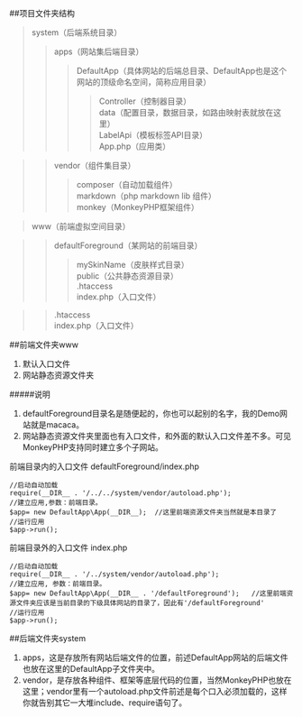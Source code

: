 ##项目文件夹结构
 
>system（后端系统目录）  
>>apps（网站集后端目录）  
>>>DefaultApp（具体网站的后端总目录、DefaultApp也是这个网站的顶级命名空间，简称应用目录）  
>>>>Controller（控制器目录）  
>>>>data（配置目录，数据目录，如路由映射表就放在这里）  
>>>>LabelApi（模板标签API目录）  
>>>>App.php（应用类）  

>>vendor（组件集目录）  
>>>composer（自动加载组件）  
>>>markdown（php markdown lib 组件）  
>>>monkey（MonkeyPHP框架组件）  

> www（前端虚拟空间目录）  
  
>>defaultForeground（某网站的前端目录）  
>>>mySkinName（皮肤样式目录）  
>>>public（公共静态资源目录）  
>>>.htaccess  
>>>index.php（入口文件）  

>>.htaccess  
>>index.php（入口文件）  
   
##前端文件夹www
 1. 默认入口文件
 2. 网站静态资源文件夹

#####说明
 1. defaultForeground目录名是随便起的，你也可以起别的名字，我的Demo网站就是macaca。
 2. 网站静态资源文件夹里面也有入口文件，和外面的默认入口文件差不多。可见MonkeyPHP支持同时建立多个子网站。  
 
前端目录内的入口文件 defaultForeground/index.php  

	//启动自动加载   
	require(__DIR__ . '/../../system/vendor/autoload.php');    
	//建立应用,参数：前端目录。    
	$app= new DefaultApp\App(__DIR__);  //这里前端资源文件夹当然就是本目录了
	//运行应用  
	$app->run();
    
前端目录外的入口文件 index.php  
	
	//启动自动加载  
	require(__DIR__ . '/../system/vendor/autoload.php');  
	//建立应用, 参数：前端目录。  
	$app= new DefaultApp\App(__DIR__ . '/defaultForeground');   //这里前端资源文件夹应该是当前目录的下级具体网站的目录了，因此有'/defaultForeground'
	//运行应用  
	$app->run(); 
 
##后端文件夹system
 1. apps，这是存放所有网站后端文件的位置，前述DefaultApp网站的后端文件也放在这里的DefaultApp子文件夹中。
 2. vendor，是存放各种组件、框架等底层代码的位置，当然MonkeyPHP也放在这里；vendor里有一个autoload.php文件前述是每个口入必须加载的，这样你就告别其它一大堆include、require语句了。